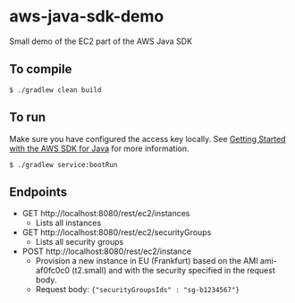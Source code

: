 # aws-java-sdk-demo
Small demo of the EC2 part of the AWS Java SDK

## To compile
````
$ ./gradlew clean build
````

## To run

Make sure you have configured the access key locally. See [Getting Started with the AWS SDK for Java](https://aws.amazon.com/developers/getting-started/java/#Configure_the_Access_Keys) for more information.

````
$ ./gradlew service:bootRun
````

## Endpoints

* GET http://localhost:8080/rest/ec2/instances
    * Lists all instances
* GET http://localhost:8080/rest/ec2/securityGroups
    * Lists all security groups
* POST http://localhost:8080/rest/ec2/instance
    * Provision a new instance in EU (Frankfurt) based on the AMI ami-af0fc0c0 (t2.small) and with the security specified in the request body.
    * Request body: `{"securityGroupsIds" : "sg-b1234567"}`
